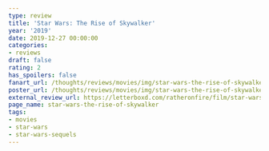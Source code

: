 ```yaml
---
type: review
title: 'Star Wars: The Rise of Skywalker'
year: '2019'
date: 2019-12-27 00:00:00
categories:
- reviews
draft: false
rating: 2
has_spoilers: false
fanart_url: /thoughts/reviews/movies/img/star-wars-the-rise-of-skywalker_fanart.png
poster_url: /thoughts/reviews/movies/img/star-wars-the-rise-of-skywalker_poster.png
external_review_url: https://letterboxd.com/ratheronfire/film/star-wars-the-rise-of-skywalker/
page_name: star-wars-the-rise-of-skywalker
tags:
- movies
- star-wars
- star-wars-sequels
---
```


